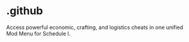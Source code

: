 # .github
Access powerful economic, crafting, and logistics cheats in one unified Mod Menu for Schedule I.
